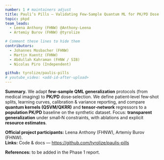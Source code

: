 ```yaml
---
number: 1 # maintainers adjust
title: Pauli’s Pills — Validating Few‑Sample Quantum ML for PK/PD Dose Selection
topic: pkpd
team_leads:
  - Leena Anthony (FHNW) @Anthony-Leena
  - Artemiy Burov (FHNW) @tyrolize

# Comment these lines to hide them
contributors:
  - Johannes Mosbacher (FHNW)
  - Martin Kuentz (FHNW)
  - Abdullah Kahraman (FHNW / SIB)
  - Nicolas Piro (Independent)

github: tyrolize/paulis-pills
# youtube_video: <add-id-after-upload>
---
```


**Summary.** We adapt **few‑sample QML generalization** protocols (from medical imaging) to **PK/PD** dose‑selection. We define patient‑level few‑shot splits, learning curves, calibration & variance reporting, and compare **quantum kernels (QSVM/QKRR)** and **tensor‑network** regressors to a **population PK/PD** baseline on the synthetic dataset. Focus: **transparent generalization** under small‑N constraints, with ablations and explicit **resource estimates**.

**Official project participants:** Leena Anthony (FHNW), Artemiy Burov (FHNW).  
**Links:** Code & docs — https://github.com/tyrolize/paulis-pills

**References:** to be added in the Phase 1 report.

